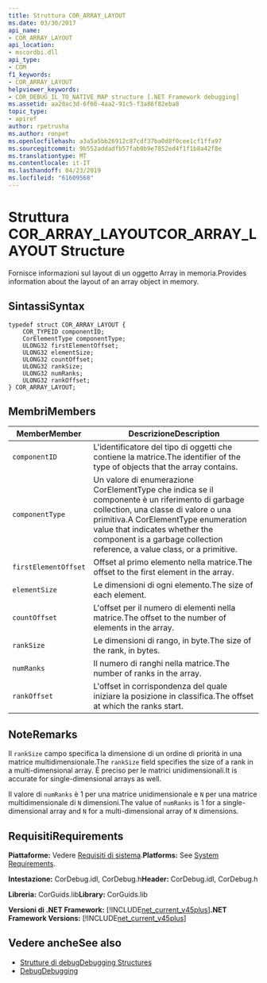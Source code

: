 ```yaml
---
title: Struttura COR_ARRAY_LAYOUT
ms.date: 03/30/2017
api_name:
- COR_ARRAY_LAYOUT
api_location:
- mscordbi.dll
api_type:
- COM
f1_keywords:
- COR_ARRAY_LAYOUT
helpviewer_keywords:
- COR_DEBUG_IL_TO_NATIVE_MAP structure [.NET Framework debugging]
ms.assetid: aa20ac3d-6f60-4aa2-91c5-f3a86f82eba8
topic_type:
- apiref
author: rpetrusha
ms.author: ronpet
ms.openlocfilehash: a3a5a5bb26912c87cdf37ba0d8f0cee1cf1ffa97
ms.sourcegitcommit: 9b552addadfb57fab0b9e7852ed4f1f1b8a42f8e
ms.translationtype: MT
ms.contentlocale: it-IT
ms.lasthandoff: 04/23/2019
ms.locfileid: "61609568"
---
```

# <a name="corarraylayout-structure"></a><span data-ttu-id="6a262-102">Struttura COR_ARRAY_LAYOUT</span><span class="sxs-lookup"><span data-stu-id="6a262-102">COR_ARRAY_LAYOUT Structure</span></span>
<span data-ttu-id="6a262-103">Fornisce informazioni sul layout di un oggetto Array in memoria.</span><span class="sxs-lookup"><span data-stu-id="6a262-103">Provides information about the layout of an array object in memory.</span></span>  
  
## <a name="syntax"></a><span data-ttu-id="6a262-104">Sintassi</span><span class="sxs-lookup"><span data-stu-id="6a262-104">Syntax</span></span>  
  
```  
typedef struct COR_ARRAY_LAYOUT {  
    COR_TYPEID componentID;  
    CorElementType componentType;  
    ULONG32 firstElementOffset;  
    ULONG32 elementSize;  
    ULONG32 countOffset;   
    ULONG32 rankSize;   
    ULONG32 numRanks;   
    ULONG32 rankOffset;   
} COR_ARRAY_LAYOUT;  
```  
  
## <a name="members"></a><span data-ttu-id="6a262-105">Membri</span><span class="sxs-lookup"><span data-stu-id="6a262-105">Members</span></span>  
  
|<span data-ttu-id="6a262-106">Member</span><span class="sxs-lookup"><span data-stu-id="6a262-106">Member</span></span>|<span data-ttu-id="6a262-107">Descrizione</span><span class="sxs-lookup"><span data-stu-id="6a262-107">Description</span></span>|  
|------------|-----------------|  
|`componentID`|<span data-ttu-id="6a262-108">L'identificatore del tipo di oggetti che contiene la matrice.</span><span class="sxs-lookup"><span data-stu-id="6a262-108">The identifier of the type of objects that the array contains.</span></span>|  
|`componentType`|<span data-ttu-id="6a262-109">Un valore di enumerazione CorElementType che indica se il componente è un riferimento di garbage collection, una classe di valore o una primitiva.</span><span class="sxs-lookup"><span data-stu-id="6a262-109">A CorElementType enumeration value that indicates whether the component is a garbage collection reference, a value class, or a primitive.</span></span>|  
|`firstElementOffset`|<span data-ttu-id="6a262-110">Offset al primo elemento nella matrice.</span><span class="sxs-lookup"><span data-stu-id="6a262-110">The offset to the first element in the array.</span></span>|  
|`elementSize`|<span data-ttu-id="6a262-111">Le dimensioni di ogni elemento.</span><span class="sxs-lookup"><span data-stu-id="6a262-111">The size of each element.</span></span>|  
|`countOffset`|<span data-ttu-id="6a262-112">L'offset per il numero di elementi nella matrice.</span><span class="sxs-lookup"><span data-stu-id="6a262-112">The offset to the number of elements in the array.</span></span>|  
|`rankSize`|<span data-ttu-id="6a262-113">Le dimensioni di rango, in byte.</span><span class="sxs-lookup"><span data-stu-id="6a262-113">The size of the rank, in bytes.</span></span>|  
|`numRanks`|<span data-ttu-id="6a262-114">Il numero di ranghi nella matrice.</span><span class="sxs-lookup"><span data-stu-id="6a262-114">The number of ranks in the array.</span></span>|  
|`rankOffset`|<span data-ttu-id="6a262-115">L'offset in corrispondenza del quale iniziare la posizione in classifica.</span><span class="sxs-lookup"><span data-stu-id="6a262-115">The offset at which the ranks start.</span></span>|  
  
## <a name="remarks"></a><span data-ttu-id="6a262-116">Note</span><span class="sxs-lookup"><span data-stu-id="6a262-116">Remarks</span></span>  
 <span data-ttu-id="6a262-117">Il `rankSize` campo specifica la dimensione di un ordine di priorità in una matrice multidimensionale.</span><span class="sxs-lookup"><span data-stu-id="6a262-117">The `rankSize` field specifies the size of a rank in a multi-dimensional array.</span></span> <span data-ttu-id="6a262-118">È preciso per le matrici unidimensionali.</span><span class="sxs-lookup"><span data-stu-id="6a262-118">It is accurate for single-dimensional arrays as well.</span></span>  
  
 <span data-ttu-id="6a262-119">Il valore di `numRanks` è 1 per una matrice unidimensionale e `N` per una matrice multidimensionale di `N` dimensioni.</span><span class="sxs-lookup"><span data-stu-id="6a262-119">The value of `numRanks` is 1 for a single-dimensional array and `N` for a multi-dimensional array of `N` dimensions.</span></span>  
  
## <a name="requirements"></a><span data-ttu-id="6a262-120">Requisiti</span><span class="sxs-lookup"><span data-stu-id="6a262-120">Requirements</span></span>  
 <span data-ttu-id="6a262-121">**Piattaforme:** Vedere [Requisiti di sistema](../../../../docs/framework/get-started/system-requirements.md).</span><span class="sxs-lookup"><span data-stu-id="6a262-121">**Platforms:** See [System Requirements](../../../../docs/framework/get-started/system-requirements.md).</span></span>  
  
 <span data-ttu-id="6a262-122">**Intestazione:** CorDebug.idl, CorDebug.h</span><span class="sxs-lookup"><span data-stu-id="6a262-122">**Header:** CorDebug.idl, CorDebug.h</span></span>  
  
 <span data-ttu-id="6a262-123">**Libreria:** CorGuids.lib</span><span class="sxs-lookup"><span data-stu-id="6a262-123">**Library:** CorGuids.lib</span></span>  
  
 <span data-ttu-id="6a262-124">**Versioni di .NET Framework:** [!INCLUDE[net_current_v45plus](../../../../includes/net-current-v45plus-md.md)]</span><span class="sxs-lookup"><span data-stu-id="6a262-124">**.NET Framework Versions:** [!INCLUDE[net_current_v45plus](../../../../includes/net-current-v45plus-md.md)]</span></span>  
  
## <a name="see-also"></a><span data-ttu-id="6a262-125">Vedere anche</span><span class="sxs-lookup"><span data-stu-id="6a262-125">See also</span></span>

- [<span data-ttu-id="6a262-126">Strutture di debug</span><span class="sxs-lookup"><span data-stu-id="6a262-126">Debugging Structures</span></span>](../../../../docs/framework/unmanaged-api/debugging/debugging-structures.md)
- [<span data-ttu-id="6a262-127">Debug</span><span class="sxs-lookup"><span data-stu-id="6a262-127">Debugging</span></span>](../../../../docs/framework/unmanaged-api/debugging/index.md)
